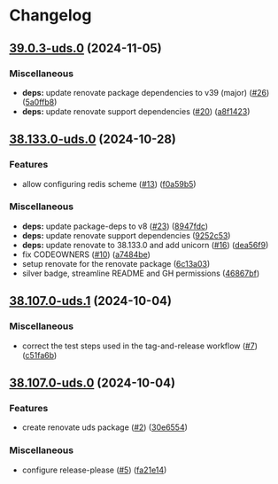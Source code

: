 # Changelog

## [39.0.3-uds.0](https://github.com/defenseunicorns/uds-package-renovate/compare/v38.133.0-uds.0...v39.0.3-uds.0) (2024-11-05)


### Miscellaneous

* **deps:** update renovate package dependencies to v39 (major) ([#26](https://github.com/defenseunicorns/uds-package-renovate/issues/26)) ([5a0ffb8](https://github.com/defenseunicorns/uds-package-renovate/commit/5a0ffb83934ad2eb073f8a8f4555b5a4d2da752a))
* **deps:** update renovate support dependencies ([#20](https://github.com/defenseunicorns/uds-package-renovate/issues/20)) ([a8f1423](https://github.com/defenseunicorns/uds-package-renovate/commit/a8f14230eef8b19ae9319e375634a78bdf4008a9))

## [38.133.0-uds.0](https://github.com/defenseunicorns/uds-package-renovate/compare/v38.107.0-uds.1...v38.133.0-uds.0) (2024-10-28)


### Features

* allow configuring redis scheme ([#13](https://github.com/defenseunicorns/uds-package-renovate/issues/13)) ([f0a59b5](https://github.com/defenseunicorns/uds-package-renovate/commit/f0a59b584184e5b522f649791e12bd98f199d8e5))


### Miscellaneous

* **deps:** update package-deps to v8 ([#23](https://github.com/defenseunicorns/uds-package-renovate/issues/23)) ([8947fdc](https://github.com/defenseunicorns/uds-package-renovate/commit/8947fdc73eb1e12f7fe3089082db72996a14174d))
* **deps:** update renovate support dependencies ([9252c53](https://github.com/defenseunicorns/uds-package-renovate/commit/9252c536fb4eabd973acc0b8569724f129a512ff))
* **deps:** update renovate to 38.133.0 and add unicorn ([#16](https://github.com/defenseunicorns/uds-package-renovate/issues/16)) ([dea56f9](https://github.com/defenseunicorns/uds-package-renovate/commit/dea56f975683650e1ae3dda43f75722acf0088cc))
* fix CODEOWNERS ([#10](https://github.com/defenseunicorns/uds-package-renovate/issues/10)) ([a7484be](https://github.com/defenseunicorns/uds-package-renovate/commit/a7484bec021fce63ff72ce7d15a4f73c318540f9))
* setup renovate for the renovate package ([6c13a03](https://github.com/defenseunicorns/uds-package-renovate/commit/6c13a039e5dc8974860a77817f2095e16caa28cf))
* silver badge, streamline README and GH permissions ([46867bf](https://github.com/defenseunicorns/uds-package-renovate/commit/46867bf445af33cb0fc6af83cf276be57dc7d5f3))

## [38.107.0-uds.1](https://github.com/defenseunicorns/uds-package-renovate/compare/v38.107.0-uds.0...v38.107.0-uds.1) (2024-10-04)


### Miscellaneous

* correct the test steps used in the tag-and-release workflow ([#7](https://github.com/defenseunicorns/uds-package-renovate/issues/7)) ([c51fa6b](https://github.com/defenseunicorns/uds-package-renovate/commit/c51fa6b360f90feb7ca7de43177065cc89f79ce4))

## [38.107.0-uds.0](https://github.com/defenseunicorns/uds-package-renovate/compare/v38.107.0-uds.0...v38.107.0-uds.0) (2024-10-04)


### Features

* create renovate uds package ([#2](https://github.com/defenseunicorns/uds-package-renovate/issues/2)) ([30e6554](https://github.com/defenseunicorns/uds-package-renovate/commit/30e65545fb9aa136490ed7d5b8210f468a08b202))


### Miscellaneous

* configure release-please ([#5](https://github.com/defenseunicorns/uds-package-renovate/issues/5)) ([fa21e14](https://github.com/defenseunicorns/uds-package-renovate/commit/fa21e14e015c0c39073fa669a69ed3a54565c208))
